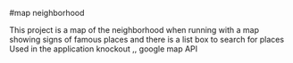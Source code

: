#map neighborhood

This project is a map of the neighborhood when running with a map showing signs of famous places and there is a list box to search for places
Used in the application knockout ,, google map API
